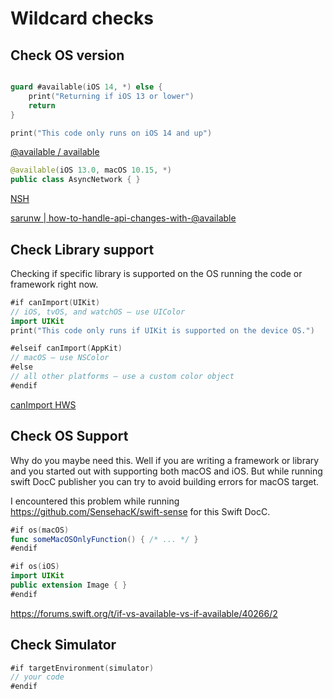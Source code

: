 # Wildcard checks


## Check OS version

```swift

guard #available(iOS 14, *) else {
    print("Returning if iOS 13 or lower")
    return
}

print("This code only runs on iOS 14 and up")


```

[@available / available](https://www.avanderlee.com/swift/available-deprecated-renamed/)

```swift
@available(iOS 13.0, macOS 10.15, *)
public class AsyncNetwork { }
```

[NSH](https://nshipster.com/available/)

[sarunw | how-to-handle-api-changes-with-@available](https://sarunw.com/posts/how-to-handle-api-changes-with-@available/)



## Check Library support

Checking if specific library is supported on the OS running the code or framework right now.
```swift
#if canImport(UIKit)
// iOS, tvOS, and watchOS – use UIColor
import UIKit
print("This code only runs if UIKit is supported on the device OS.")

#elseif canImport(AppKit)
// macOS – use NSColor
#else
// all other platforms – use a custom color object
#endif
```
[canImport HWS](https://www.hackingwithswift.com/example-code/language/how-to-check-whether-a-module-is-available-using-canimport)


## Check OS Support

Why do you maybe need this. 
Well if you are writing a framework or library and you started out with supporting both macOS and iOS. But while running swift DocC publisher you can try to avoid building errors for macOS target.

I encountered this problem while running https://github.com/SensehacK/swift-sense for this Swift DocC.

```swift
#if os(macOS)
func someMacOSOnlyFunction() { /* ... */ }
#endif
```

```swift
#if os(iOS)
import UIKit
public extension Image { }
#endif
```


https://forums.swift.org/t/if-vs-available-vs-if-available/40266/2



## Check Simulator

```swift
#if targetEnvironment(simulator)
// your code
#endif
```
